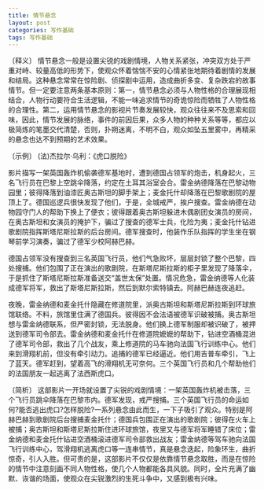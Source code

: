 ```yaml
---
title: 情节悬念
layout: post
categories: 写作基础
tags: 写作基础
---
```


〔释义〕 情节悬念一般是设置尖锐的戏剧情境，人物关系紧张，冲突双方处于严重对峙、较量高低的形势下，使观众怀着惴惴不安的心情紧张地期待着剧情的发展和结局。这种悬念常常在惊险剧、侦探剧中运用，造成曲折多变、复杂跌宕的故事情节。但一定要注意两条基本原则：第一，情节悬念必须与人物性格的合理展现相结合，人物行动要符合生活逻辑，不能一味追求情节的奇诡惊险而牺牲了人物性格的合理性。第二，运用情节悬念的影视片节奏发展较快，观众往往来不及思索和回味，因此，情节发展的脉络，事件的前因后果，众多人物的种种关系等等，都应以极简炼的笔墨交代清楚，否则，扑朔迷离，不明不白，观众如坠五里雾中，再精采的悬念也达不到预期的艺术效果。

〔示例〕 (法)杰拉尔·乌利：《虎口脱险》

影片描写一架英国轰炸机偷袭德军基地时，遭到德国占领军的炮击，机身起火，三名飞行员在巴黎上空跳伞降落，约定在土耳其浴室会合。雷金纳德降落在巴黎动物园里；彼得降落到油漆匠奥古斯坦的脚手架上；麦金托什却降落在巴黎歌剧院的屋顶上了。德国巡逻兵很快发现了他们，于是，全城戒严，挨户搜查。雷金纳德在动物园守门人的帮助下换上了便衣；彼得跟着奥古斯坦躲进木偶剧团女演员的房间，在奥古斯坦和女演员的掩护下，骗过了搜查的德军士兵，化险为夷；麦金托什钻进歌剧院指挥斯塔尼斯拉斯的后台房间。德军搜查时，他装作乐队指挥的学生坐在钢琴前学习演奏，骗过了德军少校阿赫巴赫。

德国占领军没有搜查到三名英国飞行员，他们气急败坏，层层封锁了整个巴黎，四处搜捕。他们包围了正在演出的歌剧院，在斯塔尼斯拉斯的柜子里发现了降落伞，于是抓住了斯塔尼斯拉斯准备送交“盖世太保”处置。情况危急，雷金纳德等人化装成德军将军，救出了斯塔尼斯拉斯，然后到默尔索特镇去。阿赫巴赫连夜追赶。

夜晚，雷金纳德和麦金托什隐藏在修道院里，派奥古斯坦和斯塔尼斯拉斯到环球旅馆联络。不料，旅馆里住满了德国兵。彼得因不会法语被德军识破被捕。奥古斯坦想与雷金纳德联系，但严密封锁，无法脱身。他们换上德军制服却被识破了，被押送到德军司令部去。雷金纳德和麦金托什在修道院嬷嬷的帮助下，钻进空酒桶混进了德军司令部，救出了几个战友，乘上修道院的马车驰向法国飞行训练中心。他们来到滑翔机前，但没有牵引动力。追捕的德军已经逼近。他们用吉普车牵引，飞上了蓝天。德军赶到，望着高飞的滑翔机无可奈何。三个英国飞行员和几个帮助他们的法国朋友一起逃离了法西斯虎口。

〔简析〕 这部影片一开场就设置了尖锐的戏剧情境：一架英国轰炸机被击落，三个飞行员跳伞降落在巴黎市内。德军发现，戒严搜捕。三个英国飞行员的命运如何?能否逃出虎口?怎样脱险?一系列悬念由此而生，一下子吸引了观众。特别是阿赫巴赫到歌剧院后台搜捕麦金托什；德国兵包围正在演出的歌剧院；彼得在火车上被捕；奥古斯坦和斯塔尼斯拉斯住进环球旅馆，夜里又与德军将军睡错了床位；雷金纳德和麦金托什钻进空酒桶滚进德军司令部救出战友；雷金纳德等驾车驰向法国飞行训练中心，驾滑翔机逃离虎口等一连串情节，真是悬念迭起，险象环生，曲折惊奇，引人入胜。但可贵的是，这部影片不仅仅是依靠情节悬念取胜，而是在惊险的情节中注意刻画不同人物性格，使几个人物都能各具风貌。同时，全片充满了幽默、诙谐的场面，使观众在尖锐激烈的生死斗争中，又感到极有兴味。 